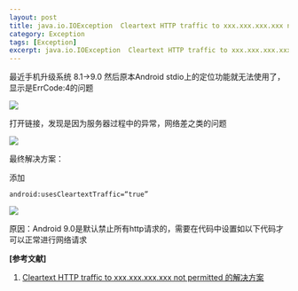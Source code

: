 ```yaml
---
layout: post
title: java.io.IOException  Cleartext HTTP traffic to xxx.xxx.xxx.xxx not permitted 的解决方案
category: Exception
tags: [Exception]
excerpt: java.io.IOException  Cleartext HTTP traffic to xxx.xxx.xxx.xxx not permitted 的解决方案
---
```


最近手机升级系统 8.1->9.0 然后原本Android stdio上的定位功能就无法使用了，显示是ErrCode:4的问题

![](http://www.nangongyibin.com/assets/images/Android/120.png)

打开链接，发现是因为服务器过程中的异常，网络差之类的问题

![](http://www.nangongyibin.com/assets/images/Android/121.png)

最终解决方案：

添加

	android:usesCleartextTraffic=“true”



![](http://www.nangongyibin.com/assets/images/Android/122.png)

原因：Android 9.0是默认禁止所有http请求的，需要在代码中设置如以下代码才可以正常进行网络请求

**[参考文献]**

1. [Cleartext HTTP traffic to xxx.xxx.xxx.xxx not permitted 的解决方案](https://blog.csdn.net/Doyle_/article/details/88964548 "Cleartext HTTP traffic to xxx.xxx.xxx.xxx not permitted 的解决方案")